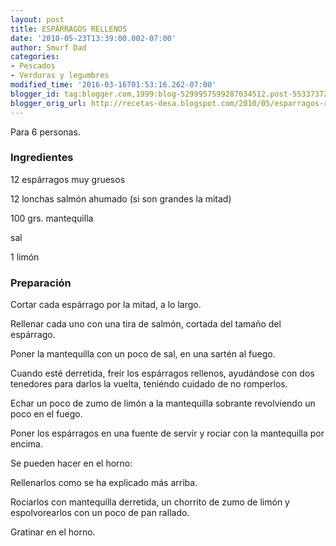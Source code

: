 ```yaml
---
layout: post
title: ESPÁRRAGOS RELLENOS
date: '2010-05-23T13:39:00.002-07:00'
author: Smurf Dad
categories:
- Pescados
- Verduras y legumbres
modified_time: '2016-03-16T01:53:16.262-07:00'
blogger_id: tag:blogger.com,1999:blog-5299957599287034512.post-5533737293893187197
blogger_orig_url: http://recetas-desa.blogspot.com/2010/05/esparragos-rellenos.html
---
```


Para 6 personas.



<h3>Ingredientes</h3>


12 esp&aacute;rragos muy gruesos

12 lonchas salm&oacute;n ahumado (si son grandes la mitad)

100 grs. mantequilla

sal

1 lim&oacute;n

<h3>Preparaci&oacute;n</h3>


Cortar cada esp&aacute;rrago por la mitad, a lo largo.

Rellenar cada uno con una tira de salm&oacute;n, cortada del tama&ntilde;o del esp&aacute;rrago.

Poner la mantequilla con un poco de sal, en una sart&eacute;n al fuego.

Cuando est&eacute; derretida, fre&iacute;r los esp&aacute;rragos rellenos, ayud&aacute;ndose con dos tenedores para darlos la vuelta, teni&eacute;ndo cuidado de no romperlos.

Echar un poco de zumo de lim&oacute;n a la mantequilla sobrante revolviendo un poco en el fuego.

Poner los esp&aacute;rragos en una fuente de servir y rociar con la mantequilla por encima.



Se pueden hacer en el horno:



Rellenarlos como se ha explicado m&aacute;s arriba.

Rociarlos con mantequilla derretida, un chorrito de zumo de lim&oacute;n y espolvorearlos con un poco de pan rallado.

Gratinar en el horno.

